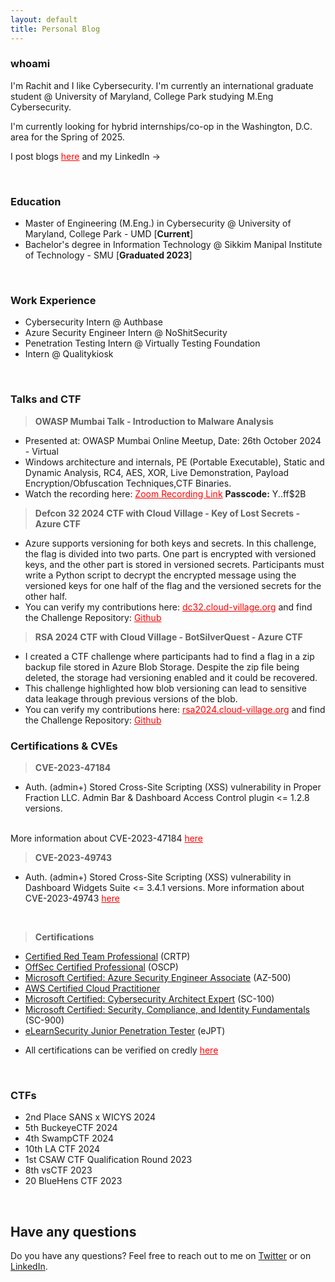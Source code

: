 ```yaml
---
layout: default
title: Personal Blog
---
```


### whoami

I'm Rachit and I like Cybersecurity.
I'm currently an international graduate student @ University of Maryland, College Park studying M.Eng Cybersecurity. 

I'm currently looking for hybrid internships/co-op in the Washington, D.C. area for the Spring of 2025.

I post blogs <a href="/blog" style="color:red;" target="_blank" rel="noopener">here</a> and my LinkedIn -> <a href="https://www.linkedin.com/in/rach1tarora/" class="fa fa-linkedin" target="_blank" rel="noopener"></a> &nbsp;

<!-- Add icon library -->
<link rel="stylesheet" href="https://cdnjs.cloudflare.com/ajax/libs/font-awesome/4.7.0/css/font-awesome.min.css">



<br>

### Education

* Master of Engineering (M.Eng.) in Cybersecurity @ University of Maryland, College Park - UMD [**Current**]
* Bachelor's degree in Information Technology @ Sikkim Manipal Institute of Technology - SMU [**Graduated 2023**]

<br>

### Work Experience

* Cybersecurity Intern @ Authbase
* Azure Security Engineer Intern @ NoShitSecurity
* Penetration Testing Intern @ Virtually Testing Foundation
* Intern @ Qualitykiosk

<br>

### Talks and CTF

> **OWASP Mumbai Talk - Introduction to Malware Analysis**

* Presented at: OWASP Mumbai Online Meetup, Date: 26th October 2024 - Virtual
* Windows architecture and internals, PE (Portable Executable), Static and Dynamic Analysis, RC4, AES, XOR, Live Demonstration, Payload Encryption/Obfuscation Techniques,CTF Binaries.
* Watch the recording here: <a href="https://us06web.zoom.us/rec/share/1e4BH0nsnGbopHDdUo1w8nWtyAvvl8nnBT5Bwk8sp2ns-ZJUmhvg0Ry3XrUUBxug.ddrWkkHFdl6MOZkY" style="color:red;" target="_blank" rel="noopener">Zoom Recording Link</a> **Passcode:** Y..ff$2B


> **Defcon 32 2024 CTF with Cloud Village - Key of Lost Secrets - Azure CTF**

* Azure supports versioning for both keys and secrets. In this challenge, the flag is divided into two parts. One part is encrypted with versioned keys, and the other part is stored in versioned secrets. Participants must write a Python script to decrypt the encrypted message using the versioned keys for one half of the flag and the versioned secrets for the other half.
* You can verify my contributions here: <a href="https://dc32.cloud-village.org/" style="color:red;" target="_blank" rel="noopener">dc32.cloud-village.org</a> and find the Challenge Repository: <a href="https://github.com/rach1tarora/ctfs-talks/tree/main/2024/Defcon32-Cloud%20Village" style="color:red;" target="_blank" rel="noopener">Github</a>



> **RSA 2024 CTF with Cloud Village - BotSilverQuest - Azure CTF**

* I created a CTF challenge where participants had to find a flag in a zip backup file stored in Azure Blob Storage. Despite the zip file being deleted, the storage had versioning enabled and it could be recovered.
* This challenge highlighted how blob versioning can lead to sensitive data leakage through previous versions of the blob.
* You can verify my contributions here: <a href="https://rsa2024.cloud-village.org/" style="color:red;" target="_blank" rel="noopener">rsa2024.cloud-village.org</a> and find the Challenge Repository: <a href="https://github.com/rach1tarora/ctfs-talks/tree/main/2024/RSA-2024-CloudVillage" style="color:red;" target="_blank" rel="noopener">Github</a>



### Certifications & CVEs

> **CVE-2023-47184**

* Auth. (admin+) Stored Cross-Site Scripting (XSS) vulnerability in Proper Fraction LLC. Admin Bar & Dashboard Access Control plugin <= 1.2.8 versions.
<br>
More information about CVE-2023-47184 <a href="https://www.cve.org/CVERecord?id=CVE-2023-47184" style="color:red;" target="_blank" rel="noopener">here</a>

> **CVE-2023-49743**

* Auth. (admin+) Stored Cross-Site Scripting (XSS) vulnerability in Dashboard Widgets Suite <= 3.4.1 versions.
More information about CVE-2023-49743 <a href="https://www.cve.org/CVERecord?id=CVE-2023-49743" style="color:red;" target="_blank" rel="noopener">here</a>

<br>

> **Certifications**

- <a href="https://www.credential.net/7a7f48e2-7cd8-4f6e-b7bf-c51ceb73cf9d" target="_blank" rel="noopener">Certified Red Team Professional</a> (CRTP)
- <a href="https://www.credential.net/57148f07-f47e-497e-b34f-bb60c6ee28c3#gs.4w8fyh%5C" target="_blank" rel="noopener">OffSec Certified Professional</a> (OSCP)
- <a href="https://www.credly.com/badges/1c258de3-a8dc-4586-b6a9-ff4d3a53c9b7" target="_blank" rel="noopener">Microsoft Certified: Azure Security Engineer Associate</a> (AZ-500)
- <a href="https://www.credly.com/badges/5d3ea344-ecf2-4e1e-82ed-ab175733dc48" target="_blank" rel="noopener">AWS Certified Cloud Practitioner</a>
- <a href="https://www.credly.com/badges/fcfbfadf-81a1-490a-85c0-73ed7d2cebb5" target="_blank" rel="noopener">Microsoft Certified: Cybersecurity Architect Expert</a> (SC-100)
- <a href="https://www.credly.com/badges/5b111be7-2ec8-441b-b77a-dbc61460dc7c" target="_blank" rel="noopener">Microsoft Certified: Security, Compliance, and Identity Fundamentals</a> (SC-900)
- <a href="https://verified.elearnsecurity.com/certificates/f61e9c01-e250-4faa-99cb-869382a47ccd" target="_blank" rel="noopener">eLearnSecurity Junior Penetration Tester</a> (eJPT)
* All certifications can be verified on credly <a href="https://www.credly.com/users/rachit-arora.6027f270" style="color:red;" target="_blank" rel="noopener">here</a>


<br>

### CTFs 


- 2nd Place SANS x WICYS 2024
- 5th BuckeyeCTF 2024
- 4th SwampCTF 2024 
- 10th LA CTF 2024
- 1st CSAW CTF Qualification Round 2023 
- 8th vsCTF 2023
- 20 BlueHens CTF 2023



<br>

## Have any questions
Do you have any questions? Feel free to reach out to me on <a href="https://twitter.com/rach1tarora" target="_blank" rel="noopener">Twitter</a> or on <a href="https://www.linkedin.com/in/rach1tarora/" target="_blank" rel="noopener">LinkedIn</a>.

<br>
